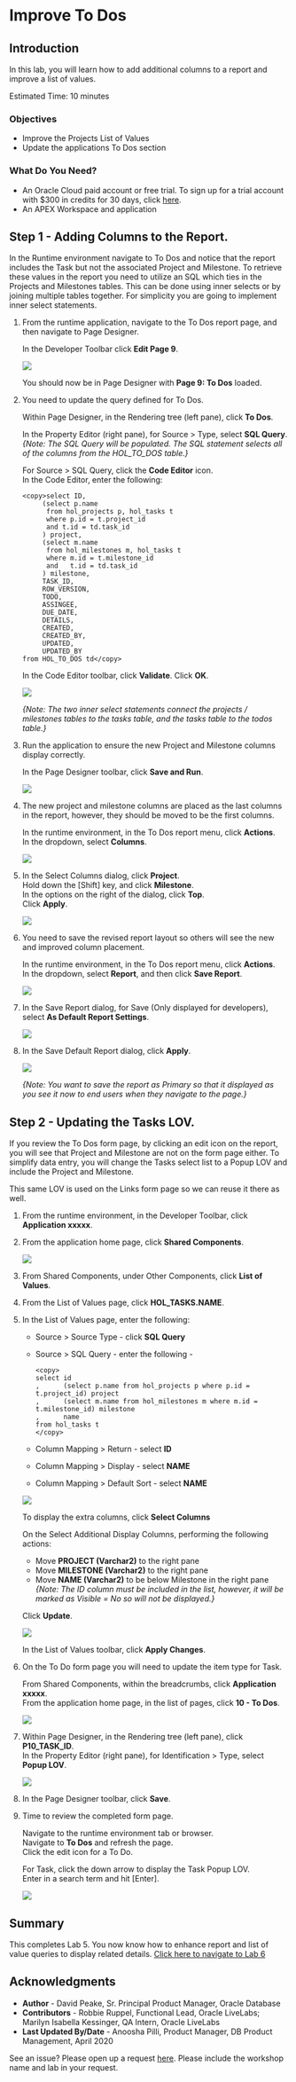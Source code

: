 # Improve To Dos

## Introduction

In this lab, you will learn how to add additional columns to a report and improve a list of values.

Estimated Time: 10 minutes

### Objectives
- Improve the Projects List of Values
- Update the applications To Dos section

### What Do You Need?

* An Oracle Cloud paid account or free trial. To sign up for a trial account with $300 in credits for 30 days, click [here](http://oracle.com/cloud/free).
* An APEX Workspace and application

## **Step 1** - Adding Columns to the Report.
In the Runtime environment navigate to To Dos and notice that the report includes the Task but not the associated Project and Milestone. To retrieve these values in the report you need to utilize an SQL which ties in the Projects and Milestones tables. This can be done using inner selects or by joining multiple tables together. For simplicity you are going to implement inner select statements.


1. From the runtime application, navigate to the To Dos report page, and then navigate to Page Designer.

    In the Developer Toolbar click **Edit Page 9**.

    ![](images/dev-toolbar.png " ")

    You should now be in Page Designer with **Page 9: To Dos** loaded.


2. You need to update the query defined for To Dos.

    Within Page Designer, in the Rendering tree (left pane), click **To Dos**.

    In the Property Editor (right pane), for Source > Type, select **SQL Query**.   
    *{Note: The SQL Query will be populated. The SQL statement selects all of the columns from the HOL\_TO\_DOS table.}*

    For Source > SQL Query, click the **Code Editor** icon.     
    In the Code Editor, enter the following:

    ```
    <copy>select ID,
         (select p.name
          from hol_projects p, hol_tasks t
          where p.id = t.project_id
          and t.id = td.task_id
         ) project,
         (select m.name
          from hol_milestones m, hol_tasks t
          where m.id = t.milestone_id
          and   t.id = td.task_id
         ) milestone,
         TASK_ID,
         ROW_VERSION,
         TODO,
         ASSINGEE,
         DUE_DATE,
         DETAILS,
         CREATED,
         CREATED_BY,
         UPDATED,
         UPDATED_BY
    from HOL_TO_DOS td</copy>
    ```

    In the Code Editor toolbar, click **Validate**.
    Click **OK**.

    ![](images/set-sql.png " ")

    *{Note: The two inner select statements connect the projects / milestones tables to the tasks table, and the tasks table to the todos table.}*

3. Run the application to ensure the new Project and Milestone columns display correctly.

    In the Page Designer toolbar, click **Save and Run**.

    ![](images/run-report.png " ")

4. The new project and milestone columns are placed as the last columns in the report, however, they should be moved to be the first columns.

    In the runtime environment, in the To Dos report menu, click **Actions**.       
    In the dropdown, select **Columns**.

    ![](images/go-columns.png " ")

5. In the Select Columns dialog, click **Project**.        
    Hold down the [Shift] key, and click **Milestone**.     
    In the options on the right of the dialog, click **Top**.        
    Click **Apply**.

    ![](images/select-columns.png " ")

6. You need to save the revised report layout so others will see the new and improved column placement.

    In the runtime environment, in the To Dos report menu, click **Actions**.       
    In the dropdown, select **Report**, and then click **Save Report**.

    ![](images/go-save.png " ")

7.  In the Save Report dialog, for Save (Only displayed for developers), select **As Default Report Settings**.

    ![](images/go-default.png " ")

8. In the Save Default Report dialog, click **Apply**.     

    ![](images/set-default.png " ")

    *{Note: You want to save the report as Primary so that it displayed as you see it now to end users when they navigate to the page.}*

## **Step 2** - Updating the Tasks LOV.
If you review the To Dos form page, by clicking an edit icon on the report, you will see that Project and Milestone are not on the form page either. To simplify data entry, you will change the Tasks select list to a Popup LOV and include the Project and Milestone.

This same LOV is used on the Links form page so we can reuse it there as well.

1. From the runtime environment, in the Developer Toolbar, click **Application xxxxx**.

2. From the application home page, click **Shared Components**.

    ![](images/go-shared.png " ")

3. From Shared Components, under Other Components, click **List of Values**.

4. From the List of Values page, click **HOL_TASKS.NAME**.

5. In the List of Values page, enter the following:
    - Source > Source Type - click **SQL Query**
    - Source > SQL Query - enter the following -

        ```
        <copy>
        select id
        ,      (select p.name from hol_projects p where p.id = t.project_id) project
        ,      (select m.name from hol_milestones m where m.id = t.milestone_id) milestone
        ,      name
        from hol_tasks t
        </copy>
        ```

    - Column Mapping > Return - select **ID**
    - Column Mapping > Display - select **NAME**
    - Column Mapping > Default Sort - select **NAME**

    ![](images/set-lov.png " ")

    To display the extra columns, click **Select Columns**

    On the Select Additional Display Columns, performing the following actions:     
    - Move **PROJECT (Varchar2)** to the right pane             
    - Move **MILESTONE (Varchar2)** to the right pane   
    - Move **NAME (Varchar2)** to be below Milestone in the right pane      
    *{Note: The ID column must be included in the list, however, it will be marked as Visible = _No_ so will not be displayed.}*

    Click **Update**.

    ![](images/set-add-columns.png " ")

    In the List of Values toolbar, click **Apply Changes**.

5. On the To Do form page you will need to update the item type for Task.

    From Shared Components, within the breadcrumbs, click **Application xxxxx**.  
    From the application home page, in the list of pages, click **10 - To Dos**.

    ![](images/go-page10.png " ")

7. Within Page Designer, in the Rendering tree (left pane), click **P10\_TASK_ID**.  
    In the Property Editor (right pane), for Identification > Type, select **Popup LOV**.

    ![](images/set-task-lov.png " ")   

7. In the Page Designer toolbar, click **Save**.

8. Time to review the completed form page.    

    Navigate to the runtime environment tab or browser.     
    Navigate to **To Dos** and refresh the page.     
    Click the edit icon for a To Do.

    For Task, click the down arrow to display the Task Popup LOV.     
    Enter in a search term and hit [Enter].

    ![](images/form-runtime.png " ")    

## **Summary**

This completes Lab 5. You now know how to enhance report and list of value queries to display related details. [Click here to navigate to Lab 6](?lab=lab-6-improving-links)

## **Acknowledgments**

- **Author** - David Peake, Sr. Principal Product Manager, Oracle Database
- **Contributors** - Robbie Ruppel, Functional Lead, Oracle LiveLabs; Marilyn Isabella Kessinger, QA Intern, Oracle LiveLabs
- **Last Updated By/Date** - Anoosha Pilli, Product Manager, DB Product Management, April 2020

See an issue?  Please open up a request [here](https://github.com/oracle/learning-library/issues).   Please include the workshop name and lab in your request.
